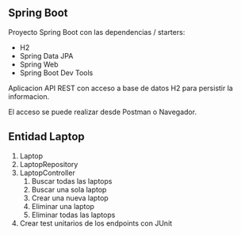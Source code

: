 ## Spring Boot

Proyecto Spring Boot con las dependencias / starters:

* H2
* Spring Data JPA
* Spring Web
* Spring Boot Dev Tools

Aplicacion API REST con acceso a base de datos H2 para persistir la informacion.

El acceso se puede realizar desde Postman o Navegador.

## Entidad Laptop

1. Laptop
2. LaptopRepository
3. LaptopController
    1. Buscar todas las laptops
    2. Buscar una sola laptop
    3. Crear una nueva laptop
    4. Eliminar una laptop
    5. Eliminar todas las laptops
4. Crear test unitarios de los endpoints con JUnit
